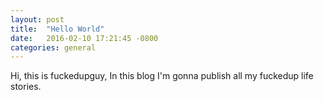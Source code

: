 ```yaml
---
layout: post
title:  "Hello World"
date:   2016-02-10 17:21:45 -0800
categories: general
---
```


Hi, this is fuckedupguy, In this blog I'm gonna publish all my fuckedup life stories.